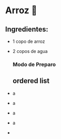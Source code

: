 # Arroz :shallow_pan_of_food:

## Ingredientes:

- 1 copo de arroz

- 2 copos de agua

  

  ### Modo de Preparo

  ## ordered list

- a

- a

- a

- a

- 